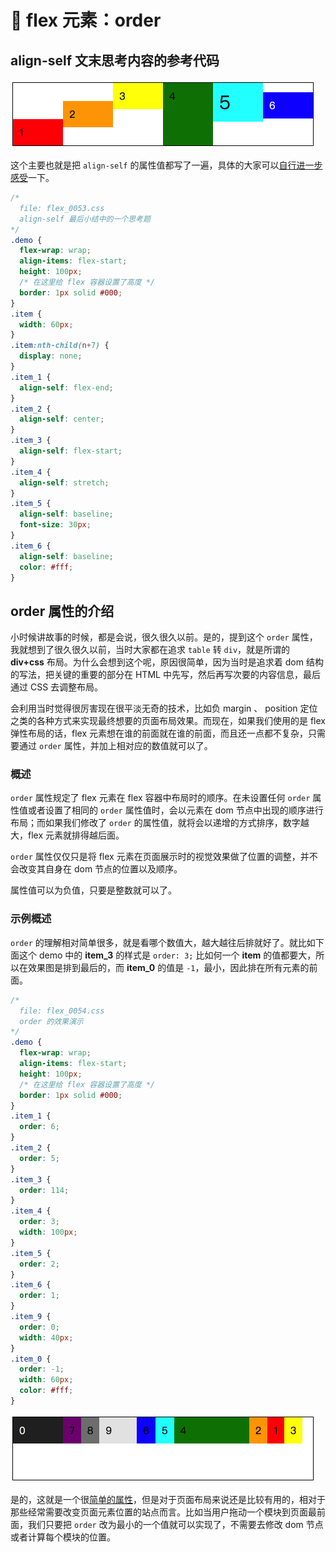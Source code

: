 # 📕 flex 元素：order

## align-self 文末思考内容的参考代码

<img src="/image/02-11-04.png" style="zoom:50%;" />

这个主要也就是把 `align-self` 的属性值都写了一遍，具体的大家可以[自行进一步感受](../../demo.html?id=53)一下。

```css
/*
  file: flex_0053.css
  align-self 最后小结中的一个思考题
*/
.demo {
  flex-wrap: wrap;
  align-items: flex-start;
  height: 100px;
  /* 在这里给 flex 容器设置了高度 */
  border: 1px solid #000;
}
.item {
  width: 60px;
}
.item:nth-child(n+7) {
  display: none;
}
.item_1 {
  align-self: flex-end;
}
.item_2 {
  align-self: center;
}
.item_3 {
  align-self: flex-start;
}
.item_4 {
  align-self: stretch;
}
.item_5 {
  align-self: baseline;
  font-size: 30px;
}
.item_6 {
  align-self: baseline;
  color: #fff;
}
```

## order 属性的介绍

小时候讲故事的时候，都是会说，很久很久以前。是的，提到这个 `order` 属性，我就想到了很久很久以前，当时大家都在追求 `table` 转 `div`，就是所谓的 **div+css** 布局。为什么会想到这个呢，原因很简单，因为当时是追求着 dom 结构的写法，把关键的重要的部分在 HTML 中先写，然后再写次要的内容信息，最后通过 CSS 去调整布局。

会利用当时觉得很厉害现在很平淡无奇的技术，比如负 margin 、 position 定位之类的各种方式来实现最终想要的页面布局效果。而现在，如果我们使用的是 flex 弹性布局的话，flex 元素想在谁的前面就在谁的前面，而且还一点都不复杂，只需要通过 `order` 属性，并加上相对应的数值就可以了。

### 概述

`order` 属性规定了 flex 元素在 flex 容器中布局时的顺序。在未设置任何 `order` 属性值或者设置了相同的 `order` 属性值时，会以元素在 dom 节点中出现的顺序进行布局；而如果我们修改了 `order` 的属性值，就将会以递增的方式排序，数字越大，flex 元素就排得越后面。

`order` 属性仅仅只是将 flex 元素在页面展示时的视觉效果做了位置的调整，并不会改变其自身在 dom 节点的位置以及顺序。

属性值可以为负值，只要是整数就可以了。

### 示例概述

`order` 的理解相对简单很多，就是看哪个数值大，越大越往后排就好了。就比如下面这个 demo 中的 **item_3** 的样式是 `order: 3;` 比如何一个 **item** 的值都要大，所以在效果图是排到最后的，而 **item_0** 的值是 `-1`，最小，因此排在所有元素的前面。

```css
/*
  file: flex_0054.css
  order 的效果演示
*/
.demo {
  flex-wrap: wrap;
  align-items: flex-start;
  height: 100px;
  /* 在这里给 flex 容器设置了高度 */
  border: 1px solid #000;
}
.item_1 {
  order: 6;
}
.item_2 {
  order: 5;
}
.item_3 {
  order: 114;
}
.item_4 {
  order: 3;
  width: 100px;
}
.item_5 {
  order: 2;
}
.item_6 {
  order: 1;
}
.item_9 {
  order: 0;
  width: 40px;
}
.item_0 {
  order: -1;
  width: 60px;
  color: #fff;
}
```

<img src="/image/02-12-01.png" style="zoom:50%;" />

是的，这就是一个很[简单的属性](../../demo.html?id=54)，但是对于页面布局来说还是比较有用的，相对于那些经常需要改变页面元素位置的站点而言。比如当用户拖动一个模块到页面最前面，我们只要把 `order` 改为最小的一个值就可以实现了，不需要去修改 dom 节点或者计算每个模块的位置。
